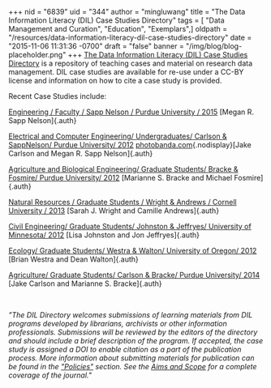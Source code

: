 +++
nid = "6839"
uid = "344"
author = "mingluwang"
title = "The Data Information Literacy (DIL) Case Studies Directory"
tags = [ "Data Management and Curation", "Education", "Exemplars",]
oldpath = "/resources/data-information-literacy-dil-case-studies-directory"
date = "2015-11-06 11:31:36 -0700"
draft = "false"
banner = "/img/blog/blog-placeholder.png"
+++
[The Data Information Literacy (DIL) Case Studies
Directory](http://docs.lib.purdue.edu/dilcs/) is a repository of
teaching cases and material on research data management. DIL case
studies are available for re-use under a CC-BY license and information
on how to cite a case study is provided. 

Recent Case Studies include:

[Engineering / Faculty / Sapp Nelson / Purdue University /
2015](http://docs.lib.purdue.edu/dilcs/vol1/iss4/1 "Engineering / Faculty / Sapp Nelson / Purdue University / 2015")
[Megan R. Sapp Nelson]{.auth}

[Electrical and Computer Engineering/ Undergraduates/ Carlson &
SappNelson/ Purdue University/
2012](http://docs.lib.purdue.edu/dilcs/vol1/iss1/1 "Electrical and Computer Engineering/ Undergraduates/ Carlson & SappNelson/ Purdue University/ 2012")
[photobanda.com](https://photobanda.com/){.nodisplay}[Jake Carlson and
Megan R. Sapp Nelson]{.auth}

[Agriculture and Biological Engineering/ Graduate Students/ Bracke &
Fosmire/ Purdue University/
2012](http://docs.lib.purdue.edu/dilcs/vol1/iss2/1 "Agriculture and Biological Engineering/ Graduate Students/ Bracke & Fosmire/ Purdue University/ 2012")
[Marianne S. Bracke and Michael Fosmire]{.auth}

[Natural Resources / Graduate Students / Wright & Andrews / Cornell
University /
2013](http://docs.lib.purdue.edu/dilcs/vol2/iss1/1 "Natural Resources / Graduate Students / Wright & Andrews / Cornell University / 2013")
[Sarah J. Wright and Camille Andrews]{.auth}

[Civil Engineering/ Graduate Students/ Johnston & Jeffryes/ University
of Minnesota/
2012](http://docs.lib.purdue.edu/dilcs/vol3/iss1/1 "Civil Engineering/ Graduate Students/ Johnston & Jeffryes/ University of Minnesota/ 2012")
[Lisa Johnston and Jon Jeffryes]{.auth}

[Ecology/ Graduate Students/ Westra & Walton/ University of Oregon/
2012](http://docs.lib.purdue.edu/dilcs/vol4/iss1/1 "Ecology/ Graduate Students/ Westra & Walton/ University of Oregon/ 2012")
[Brian Westra and Dean Walton]{.auth}

[Agriculture/ Graduate Students/ Carlson & Bracke/ Purdue University/
2014](http://docs.lib.purdue.edu/dilcs/vol1/iss3/1 "Agriculture/ Graduate Students/ Carlson & Bracke/ Purdue University/ 2014")
[Jake Carlson and Marianne S. Bracke]{.auth}

 

*"The DIL Directory welcomes submissions of learning materials from DIL
programs developed by librarians, archivists or other information
professionals. Submissions will be reviewed by the editors of the
directory and should include a brief description of the program. If
accepted, the case study is assigned a DOI to enable citation as a part
of the publication process. More information about submitting materials
for publication can be found in
the ["Policies"](http://docs.lib.purdue.edu/dilcs/policies.html) section. See
the [Aims and
Scope](http://docs.lib.purdue.edu/dilcs/aimsandscope.html) for a
complete coverage of the journal."*


